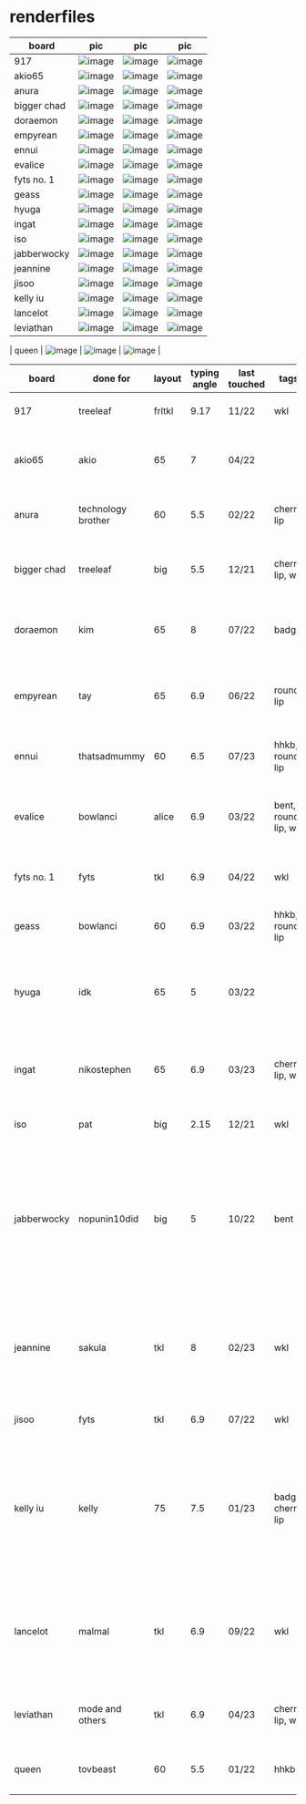 # renderfiles

| board | pic | pic | pic |
| --- | --- | --- | --- |
| 917 | ![image](https://github.com/hali4045/renderfiles/assets/66137164/7584de13-2e01-41ca-a3d9-0a25c30889af) | ![image](https://github.com/hali4045/renderfiles/assets/66137164/434b948d-5b38-4475-8c47-ecb638d22a5b) | ![image](https://github.com/hali4045/renderfiles/assets/66137164/c8443571-4c4e-426b-b439-68ac4b588c2e) |
| akio65 | ![image](https://github.com/hali4045/renderfiles/assets/66137164/95591a0c-28e3-4e52-8293-de4049c25d6d) | ![image](https://github.com/hali4045/renderfiles/assets/66137164/6b8c7f3e-d4f5-446a-aa72-24d92522802f) | ![image](https://github.com/hali4045/renderfiles/assets/66137164/2311384e-a785-4a87-a945-0ed1aed3fad1) |
| anura | ![image](https://github.com/hali4045/renderfiles/assets/66137164/e60bd7b3-ebc4-4005-b7e5-6d2cda6967d2) | ![image](https://github.com/hali4045/renderfiles/assets/66137164/df98294c-b8e0-428d-8e76-bdb123401585) | ![image](https://github.com/hali4045/renderfiles/assets/66137164/f2427746-7588-47fc-9073-62c29769cef3) |
| bigger chad | ![image](https://github.com/hali4045/renderfiles/assets/66137164/89a99e17-e8f4-42c0-92bf-473c6f836e6f) | ![image](https://github.com/hali4045/renderfiles/assets/66137164/57f434e1-81f5-4e6e-bb18-2c7b096f4744) | ![image](https://github.com/hali4045/renderfiles/assets/66137164/876c3262-e06f-4104-a99b-8b471d26bf90) |
| doraemon | ![image](https://github.com/hali4045/renderfiles/assets/66137164/a1746978-9282-478a-935e-4504c071e93a) | ![image](https://github.com/hali4045/renderfiles/assets/66137164/9fee5908-3ab4-4f19-8579-e5d5ef553993) | ![image](https://github.com/hali4045/renderfiles/assets/66137164/7f65c2a9-9a2f-4754-bacb-1b650503e3ed) |
| empyrean | ![image](https://github.com/hali4045/renderfiles/assets/66137164/3f78e896-9320-449a-b6f1-da18869c8fbb) | ![image](https://github.com/hali4045/renderfiles/assets/66137164/a71227d5-cf9d-451a-9cdc-fdbeb26169d7) | ![image](https://github.com/hali4045/renderfiles/assets/66137164/a2b416a4-6658-4863-82a9-162148c39306) |
| ennui | ![image](https://github.com/hali4045/renderfiles/assets/66137164/2aa5b335-9530-4e5b-ac0e-aca7e195ca55) | ![image](https://github.com/hali4045/renderfiles/assets/66137164/4127b70e-17a9-472c-b85f-3c5559a337b4) | ![image](https://github.com/hali4045/renderfiles/assets/66137164/a1b178ce-d04f-47df-8d6e-053817fa4555) |
| evalice | ![image](https://github.com/hali4045/renderfiles/assets/66137164/a25bea4c-cb8c-4239-90af-68b6779b8dc3) | ![image](https://github.com/hali4045/renderfiles/assets/66137164/dd381800-2a43-492f-88d2-421cd05bba79) | ![image](https://github.com/hali4045/renderfiles/assets/66137164/0b5748c4-9517-49b7-9586-a71508f97118) |
| fyts no. 1 | ![image](https://github.com/hali4045/renderfiles/assets/66137164/88ff57bf-8f74-4eb1-824e-40856f15482f) | ![image](https://github.com/hali4045/renderfiles/assets/66137164/035bc778-92bf-4a49-9b96-bedbbfb820ad) | ![image](https://github.com/hali4045/renderfiles/assets/66137164/9bbc4e73-fab5-46c0-b926-4a456a89eec2) |
| geass | ![image](https://github.com/hali4045/renderfiles/assets/66137164/7e58afca-79a8-4dde-9214-cab1f9886161) | ![image](https://github.com/hali4045/renderfiles/assets/66137164/e6fa0eb2-25ef-4ec8-8679-2928254e8cd3) | ![image](https://github.com/hali4045/renderfiles/assets/66137164/9c68aec5-bd2c-4420-94e4-6e62659087b0) |
| hyuga | ![image](https://github.com/hali4045/renderfiles/assets/66137164/89b0ed2c-90e1-4cc3-8c53-bfded9439fe5) | ![image](https://github.com/hali4045/renderfiles/assets/66137164/4fe846ff-d15b-40ed-a98c-123e1d02b76a) | ![image](https://github.com/hali4045/renderfiles/assets/66137164/db3fe73e-1436-46e2-8999-b223512d0226) |
| ingat | ![image](https://github.com/hali4045/renderfiles/assets/66137164/065518ac-8540-4aa7-b528-55a9b11fd2c4) | ![image](https://github.com/hali4045/renderfiles/assets/66137164/c6a334e1-9680-4961-9306-633c84309489) | ![image](https://github.com/hali4045/renderfiles/assets/66137164/59a6c251-78da-4536-b46b-e50c107d9a63) |
| iso | ![image](https://github.com/hali4045/renderfiles/assets/66137164/d4a9ac8e-4365-498e-b41e-ca882bb41029) | ![image](https://github.com/hali4045/renderfiles/assets/66137164/4ec17d35-73c5-4908-9095-3f67c45e47cb) | ![image](https://github.com/hali4045/renderfiles/assets/66137164/3f8e49b7-2134-4b73-81ab-a4cdd97ac729) |
| jabberwocky | ![image](https://github.com/hali4045/renderfiles/assets/66137164/0c32a63f-5116-4f00-97c2-e6b993d0dd42) | ![image](https://github.com/hali4045/renderfiles/assets/66137164/7ea22db2-e889-42b6-9192-437d2f24929f) | ![image](https://github.com/hali4045/renderfiles/assets/66137164/96a04f9b-084f-4958-bce4-5af2b6a2a3b5) |
| jeannine | ![image](https://github.com/hali4045/renderfiles/assets/66137164/7aab2d11-e539-4965-9333-eb9afea50e3d) | ![image](https://github.com/hali4045/renderfiles/assets/66137164/1492ccad-2315-4f0c-9ec8-d9f6dfd43d9e) | ![image](https://github.com/hali4045/renderfiles/assets/66137164/b199139e-6b37-4b76-9dde-6b21fbe43280) |
| jisoo | ![image](https://github.com/hali4045/renderfiles/assets/66137164/de017d8f-bd58-48b6-9413-16284ef142b1) | ![image](https://github.com/hali4045/renderfiles/assets/66137164/278e5140-d7bc-4ad5-b9f2-de27bb7c4505) | ![image](https://github.com/hali4045/renderfiles/assets/66137164/cfddb8d4-7c60-41d8-a2d8-7938e905ee1f) |
| kelly iu | ![image](https://github.com/hali4045/renderfiles/assets/66137164/89b7a7fb-c372-41c6-b504-4ed29158fb06) | ![image](https://github.com/hali4045/renderfiles/assets/66137164/ae92a8a4-7d8e-4ff0-a623-6d340354a268) | ![image](https://github.com/hali4045/renderfiles/assets/66137164/b8b8e970-f723-411b-9845-2d8a0ef308fd) |
| lancelot | ![image](https://github.com/hali4045/renderfiles/assets/66137164/8c384c78-568b-499b-ae73-39afef42f538) | ![image](https://github.com/hali4045/renderfiles/assets/66137164/5a95043d-23a1-4404-a916-b68dc50d0fd0) | ![image](https://github.com/hali4045/renderfiles/assets/66137164/c03a9781-cab6-4f62-8ae8-79af72a95197) |
| leviathan | ![image](https://github.com/hali4045/renderfiles/assets/66137164/3588616b-65c8-48ca-b1f9-69ff88b111ed) | ![image](https://github.com/hali4045/renderfiles/assets/66137164/b851b2fc-17a4-4078-a6fb-15e4999cd69d) | ![image](https://github.com/hali4045/renderfiles/assets/66137164/bd974465-f668-4b75-9e43-3da7fda599c5) |

| queen | ![image](https://github.com/hali4045/renderfiles/assets/66137164/91b45479-c314-48e0-b4d6-e8a4e65ffc36) | ![image](https://github.com/hali4045/renderfiles/assets/66137164/20d3ba3a-46b8-4d68-9154-213d3da7daaa) | ![image](https://github.com/hali4045/renderfiles/assets/66137164/85f7a495-f8b6-4344-a1f1-c9cf5b61ee6c) |


| board | done for | layout | typing angle | last touched | tags | blurb |
| --- | --- | --- | ---| --- | --- | --- |
| 917 | treeleaf | frltkl | 9.17 | 11/22 | wkl | car inspired frltkl with large bezels |
| akio65 | akio | 65 | 7 | 04/22 | | 65 with exaggerated seam and big bongo cat weight |
| anura | technology brother | 60 | 5.5 | 02/22 | cherry lip | backplate bakeneko with curvy sides |
| bigger chad | treeleaf | big | 5.5 | 12/21 | cherry lip, wkl | 21xx inspired tkl with southpaw nav |
| doraemon | kim | 65 | 8 | 07/22 | badge | doraemon inspired 65 with koala sides and 910 blocker |
| empyrean | tay | 65 | 6.9 | 06/22 | round lip | car inspired 65 with fucked up side profile among other things |
| ennui | thatsadmummy | 60 | 6.5 | 07/23 | hhkb, round lip | exaggerated seam moment side hhkb | 
| evalice | bowlanci | alice | 6.9 | 03/22 | bent, round lip, wkl | evangelion inspired alice with through weight and toblerone |
| fyts no. 1 | fyts | tkl | 6.9 | 04/22 | wkl | shelved tkl with two layer backplate |
| geass | bowlanci | 60 | 6.9 | 03/22 | hhkb, round lip | code geass inspired 60 with through weight |
| hyuga | idk | 65 | 5 | 03/22 | | friction fit 65 with backplate done for someone that i lost on discord lol |
| ingat | nikostephen | 65 | 6.9 | 03/23 | cherry lip, wkl | bauer blocker 65 with external bar weight and toblerone |
| iso | pat | big | 2.15 | 12/21 | wkl | i deeply regret creating this |
| jabberwocky | nopunin10did | big | 5 | 10/22 | bent | large col stag numpad fc660 with side accents and internal weight to instill fear into the hearts of your enemies |
| jeannine | sakula | tkl | 8 | 02/23 | wkl | shelved tkl with toblerone, through weight, and engravings that might get eaten by the fbx |
| jisoo | fyts | tkl | 6.9 | 07/22 | wkl | kpop tkl with through weight |
| kelly iu | kelly | 75 | 7.5 | 01/23 | badge, cherry lip | 75 with dual yugioh card holders, badge of whatever the fuck a "uaena" is, and the reason another tomo pcb was sold |
| lancelot | malmal | tkl | 6.9 | 09/22 | wkl | fate inspired tkl with big fucking sword designed to spite the guy that charges 2k for this shit |
| leviathan | mode and others | tkl | 6.9 | 04/23 | cherry lip, wkl | shelved tkl with kc no. 3 sides and big through weight |
| queen | tovbeast | 60 | 5.5 | 01/22 | hhkb | sandwich 60 wedge with large top bezel |
